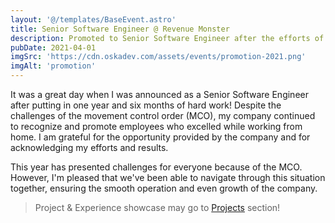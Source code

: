 ```yaml
---
layout: '@/templates/BaseEvent.astro'
title: Senior Software Engineer @ Revenue Monster
description: Promoted to Senior Software Engineer after the efforts of 1 year 6 months!
pubDate: 2021-04-01
imgSrc: 'https://cdn.oskadev.com/assets/events/promotion-2021.png'
imgAlt: 'promotion'
---
```


It was a great day when I was announced as a Senior Software Engineer after putting in one year and six months of hard work! Despite the challenges of the movement control order (MCO), my company continued to recognize and promote employees who excelled while working from home. I am grateful for the opportunity provided by the company and for acknowledging my efforts and results.

This year has presented challenges for everyone because of the MCO. However, I'm pleased that we've been able to navigate through this situation together, ensuring the smooth operation and even growth of the company.

> Project & Experience showcase may go to [Projects](/posts/projects/202104-job-promotion/) section!